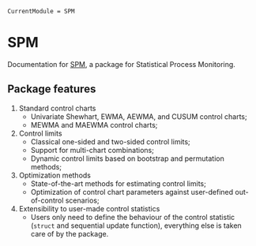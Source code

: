 ```@meta
CurrentModule = SPM
```

# SPM

Documentation for [SPM](https://github.com/DedZago/SPM.jl), a package for Statistical Process Monitoring.

## Package features
1. Standard control charts
    * Univariate Shewhart, EWMA, AEWMA, and CUSUM control charts;
    * MEWMA and MAEWMA control charts;
2. Control limits
    * Classical one-sided and two-sided control limits;
    * Support for multi-chart combinations;
    * Dynamic control limits based on bootstrap and permutation methods;
3. Optimization methods
    * State-of-the-art methods for estimating control limits;
    * Optimization of control chart parameters against user-defined out-of-control scenarios;
4. Extensibility to user-made control statistics
    * Users only need to define the behaviour of the control statistic (`struct` and sequential update function), everything else is taken care of by the package.

